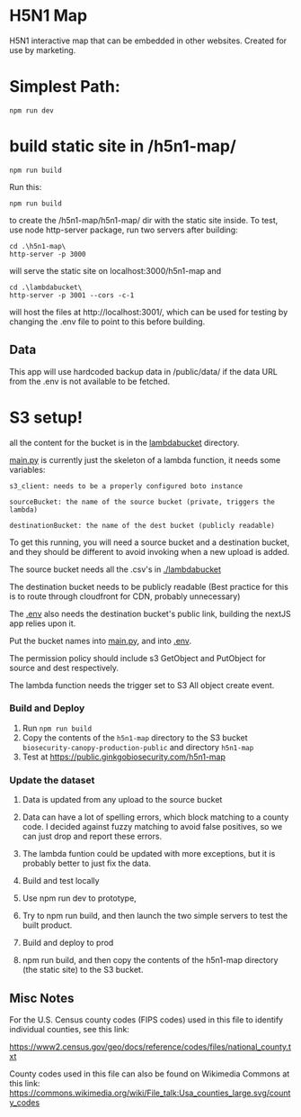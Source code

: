 # H5N1 Map

H5N1 interactive map that can be embedded in other websites. Created for use by marketing.

# Simplest Path:

    npm run dev

# build static site in /h5n1-map/

    npm run build

Run this:

    npm run build

to create the /h5n1-map/h5n1-map/ dir with the static site inside.
To test, use node http-server package, run two servers after building:

    cd .\h5n1-map\
    http-server -p 3000 

will serve the static site on localhost:3000/h5n1-map
and

    cd .\lambdabucket\
    http-server -p 3001 --cors -c-1

will host the files at http://localhost:3001/, which can be used for testing by changing the .env file to point to this before building.

## Data

This app will use hardcoded backup data in /public/data/ if the data URL from the .env is not available to be fetched.

# S3 setup!

all the content for the bucket is in the [lambdabucket](/lambdabucket/) directory.

[main.py](/lambdabucket/main.py) is currently just the skeleton of a lambda function, it needs some variables:

    s3_client: needs to be a properly configured boto instance

    sourceBucket: the name of the source bucket (private, triggers the lambda)

    destinationBucket: the name of the dest bucket (publicly readable)

To get this running, you will need a source bucket and a destination bucket, and they should be different to avoid invoking when a new upload is added.

The source bucket needs all the .csv's in [./lambdabucket](/lambdabucket/)

The destination bucket needs to be publicly readable
(Best practice for this is to route through cloudfront for CDN, probably unnecessary)

The [.env](.env) also needs the destination bucket's public link, building the nextJS app relies upon it.

Put the bucket names into [main.py](/lambdabucket/main.py), and into [.env](.env).

The permission policy should include s3 GetObject and PutObject for source and dest respectively.

The lambda function needs the trigger set to S3 All object create event.

### Build and Deploy

1. Run `npm run build`
1. Copy the contents of the `h5n1-map` directory to the S3 bucket `biosecurity-canopy-production-public` and directory `h5n1-map`
1. Test at https://public.ginkgobiosecurity.com/h5n1-map

### Update the dataset

1. Data is updated from any upload to the source bucket
1. Data can have a lot of spelling errors, which block matching to a county code. I decided against fuzzy matching to avoid false positives, so we can just drop and report these errors.
1. The lambda funtion could be updated with more exceptions, but it is probably better to just fix the data.

1. Build and test locally
1. Use npm run dev to prototype,
2. Try to npm run build, and then launch the two simple servers to test the built product.

1. Build and deploy to prod
1. npm run build, and then copy the contents of the h5n1-map directory (the static site) to the S3 bucket.

## Misc Notes

For the U.S. Census county codes (FIPS codes) used in this file to identify individual counties, see this link:

https://www2.census.gov/geo/docs/reference/codes/files/national_county.txt

County codes used in this file can also be found on Wikimedia Commons at this link:
https://commons.wikimedia.org/wiki/File_talk:Usa_counties_large.svg/county_codes
